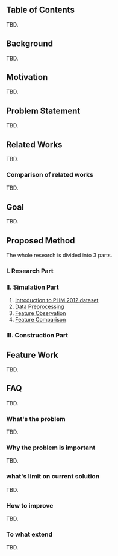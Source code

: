 ## Table of Contents

TBD.

## Background

TBD.

## Motivation

TBD.

## Problem Statement

TBD.

## Related Works

TBD.

### Comparison of related works

TBD.

## Goal

TBD.

## Proposed Method

The whole research is divided into 3  parts.

### I. Research Part
### II. Simulation Part

1. [Introduction to PHM 2012 dataset](./01-introduction-to-phm-2012-dataset.md)
2. [Data Preprocessing](./02-data-preprocessing.md)
3. [Feature Observation](./03-feature-observation.md)
4. [Feature Comparison](./04-feature-comparison.md)

### III. Construction Part

## Feature Work

TBD.

## FAQ

TBD.

### What's the problem

TBD.

### Why the problem is important

TBD.

### what's limit on current solution

TBD.

### How to improve

TBD.

### To what extend

TBD.
